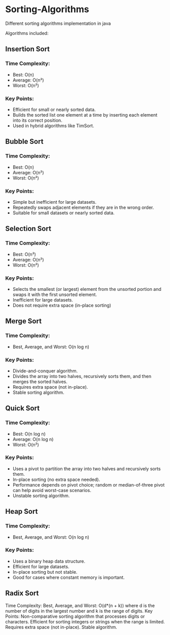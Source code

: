 # Sorting-Algorithms
Different sorting algorithms implementation in java

Algorithms included:
## Insertion Sort
### Time Complexity:
- Best: O(n)
- Average: O(n²)
- Worst: O(n²)
### Key Points:
- Efficient for small or nearly sorted data.
- Builds the sorted list one element at a time by inserting each element into its correct position.
- Used in hybrid algorithms like TimSort.

## Bubble Sort
### Time Complexity:
- Best: O(n)
- Average: O(n²)
- Worst: O(n²)
### Key Points:
- Simple but inefficient for large datasets.
- Repeatedly swaps adjacent elements if they are in the wrong order.
- Suitable for small datasets or nearly sorted data.

## Selection Sort
### Time Complexity:
- Best: O(n²)
- Average: O(n²)
- Worst: O(n²)
### Key Points:
- Selects the smallest (or largest) element from the unsorted portion and swaps it with the first unsorted element.
- Inefficient for large datasets.
- Does not require extra space (in-place sorting)

## Merge Sort
### Time Complexity:
- Best, Average, and Worst: O(n log n)
### Key Points:
- Divide-and-conquer algorithm.
- Divides the array into two halves, recursively sorts them, and then merges the sorted halves.
- Requires extra space (not in-place).
- Stable sorting algorithm.

## Quick Sort
### Time Complexity:
- Best: O(n log n)
- Average: O(n log n)
- Worst: O(n²)
### Key Points:
- Uses a pivot to partition the array into two halves and recursively sorts them.
- In-place sorting (no extra space needed).
- Performance depends on pivot choice; random or median-of-three pivot can help avoid worst-case scenarios.
- Unstable sorting algorithm.

## Heap Sort
### Time Complexity:
- Best, Average, and Worst: O(n log n)
### Key Points:
- Uses a binary heap data structure.
- Efficient for large datasets.
- In-place sorting but not stable.
- Good for cases where constant memory is important.

## Radix Sort
Time Complexity:
Best, Average, and Worst: O(d*(n + k)) where d is the number of digits in the largest number and k is the range of digits.
Key Points:
Non-comparative sorting algorithm that processes digits or characters.
Efficient for sorting integers or strings when the range is limited.
Requires extra space (not in-place).
Stable algorithm.

